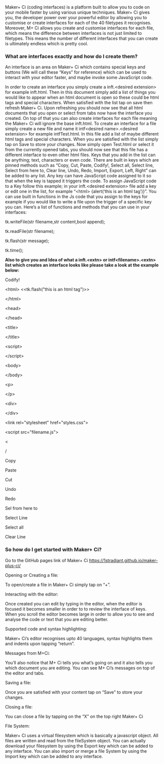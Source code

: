 Maker+ Ci (coding interfaces) is a platform built to allow you to code on your mobile faster by using various unique techniques. Maker+ Ci gives you, the developer power over your powerful editor by allowing you to customise or create interfaces for each of the 40 filetypes it recognises. Moreover, M+ Ci allows you create and customise interfaces for each file, which means the difference between interfaces is not just limited to filetypes. This means the number of different interfaces that you can create is ultimately endless which is pretty cool.

<h3><b>What are interfaces exactly and how do I create them?</b></h3>

An interface is an area on Maker+ Ci which contains special keys and buttons (We will call these “Keys” for reference) which can be used to interact with your editor faster, and maybe invoke some JavaScript code.

In order to create an interface you simply create a inft.\<desired extension\> for example inft.html. Then in this document simply add a list of things you would like to appear when an html document is open so these could be html tags and special characters. When satisfied with the list tap on save then refresh Maker+ Ci. Upon refreshing you should now see that all html documents that you open or select from tabs now have the interface you created. On top of that you can also create interfaces for each file meaning the Maker+ Ci will ignore the base inft.html. To create an interface for a file simply create a new file and name it intf\<desired name\>.\<desired extension\> for example intfTest.html. In this file add a list of maybe different html tags and special characters. When you are satisfied with the list simply tap on Save to store your changes. Now simply open Test.html or select it from the currently opened tabs, you should now see that this file has a different interface to even other html files.
Keys that you add in the list can be anything; text, characters or even code. There are built in keys which are pinned methods such as “Copy, Cut, Paste, Codify!, Select all, Select line, Select from here to, Clear line, Undo, Redo, Import, Export, Left, Right” can be added to any list. Any key can have JavaScript code assigned to it so that when the key is tapped it triggers the code. To assign JavaScript code to a Key follow this example; in your inft.\<desired extension\> file add a key or edit one in the list, for example “\<html\> {alert(‘this is an html tag’)}”. You can use built in functions in the Js code that you assign to the keys for example if you would like to write a file upon the trigger of a specific key you can. Here’s a list of functions and methods that you can use in your interfaces:

tk.writeFile(str filename,str content,bool append);

tk.readFile(str filename);

tk.flash(str message);

tk.time();

<b>Also to give you and Idea of what a inft.\<extn> or intf\<filename>.\<extn> list which creates an interface looks like please take a look at the example below:</b>

Codify!

\<html\> <<tk.flash("this is an html tag")>>

\</html\>

\<head>

\</head>

\<title>

\</title>

\<script>

\</script>

\<body>

\</body>

\<p>

\</p>

\<div>

\</div>

\<link rel="stylesheet" href="styles.css">

\<script src="filename.js"></script>

<

>

/

Copy

Paste

Cut

Undo

Redo

Sel from here to

Select Line

Select all

Clear Line




<h3><b> So how do I get started with Maker+ Ci? </h3></b>

Go to the GitHub pages link of Maker+ Ci
https://1stradiant.github.io/maker-plus-ci/

Opening or Creating a file:

To open/create a file in Maker+ Ci simply tap on “+”.

Interacting with the editor:

Once created you can edit by typing in the editor, when the editor is focused it becomes smaller in order to to review the interface of keys. When you scroll the editor becomes large in order to allow you to see and analyse the code or text that you are editing better.

Supported code and syntax highlighting:

Maker+ Ci’s editor recognises upto 40 languages, syntax highlights them and indents upon tapping “return”.

Messages from M+Ci:

You’ll also notice that M+ Ci tells you what’s going on and it also tells you which document you are editing. You can see M+ Ci’s messages on top of the editor and tabs.

Saving a file:

Once you are satisfied with your content tap on “Save” to store your changes.

Closing a file:

You can close a file by tapping on the “X” on the top right Maker+ Ci

File System:

Maker+ Ci uses a virtual filesystem which is basically a javascript object. All files are written and read from the fileSystem object. You can actually download your filesystem by using the Export key which can be added to any interface. You can also import or merge a file System by using the Import key which can be added to any interface.
